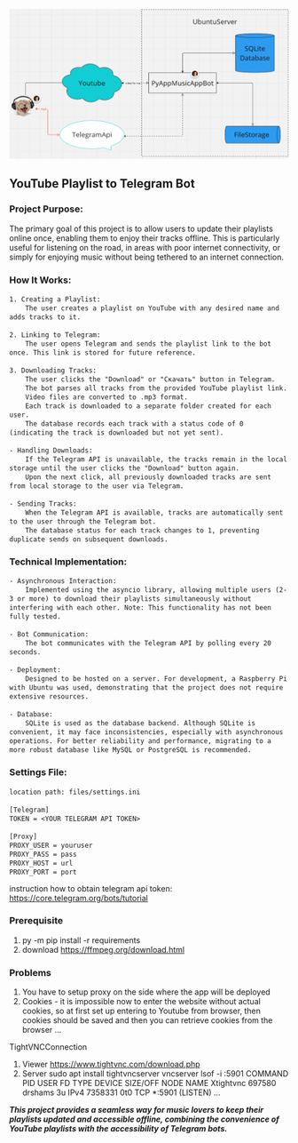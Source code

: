 ![block_diagram](.description/cat.png)
## YouTube Playlist to Telegram Bot
### Project Purpose:

The primary goal of this project is to allow users to update their playlists online once, enabling them to enjoy their tracks offline. This is particularly useful for listening on the road, in areas with poor internet connectivity, or simply for enjoying music without being tethered to an internet connection.
### How It Works:

    1. Creating a Playlist:
        The user creates a playlist on YouTube with any desired name and adds tracks to it.

    2. Linking to Telegram:
        The user opens Telegram and sends the playlist link to the bot once. This link is stored for future reference.

    3. Downloading Tracks:
        The user clicks the "Download" or "Скачать" button in Telegram.
        The bot parses all tracks from the provided YouTube playlist link.
        Video files are converted to .mp3 format.
        Each track is downloaded to a separate folder created for each user.
        The database records each track with a status code of 0 (indicating the track is downloaded but not yet sent).

    - Handling Downloads:
        If the Telegram API is unavailable, the tracks remain in the local storage until the user clicks the "Download" button again.
        Upon the next click, all previously downloaded tracks are sent from local storage to the user via Telegram.

    - Sending Tracks:
        When the Telegram API is available, tracks are automatically sent to the user through the Telegram bot.
        The database status for each track changes to 1, preventing duplicate sends on subsequent downloads.

### Technical Implementation:

    - Asynchronous Interaction:
        Implemented using the asyncio library, allowing multiple users (2-3 or more) to download their playlists simultaneously without interfering with each other. Note: This functionality has not been fully tested.

    - Bot Communication:
        The bot communicates with the Telegram API by polling every 20 seconds.

    - Deployment:
        Designed to be hosted on a server. For development, a Raspberry Pi with Ubuntu was used, demonstrating that the project does not require extensive resources.

    - Database:
        SQLite is used as the database backend. Although SQLite is convenient, it may face inconsistencies, especially with asynchronous operations. For better reliability and performance, migrating to a more robust database like MySQL or PostgreSQL is recommended.

### Settings File:
    location path: files/settings.ini
    
    [Telegram]
    TOKEN = <YOUR TELEGRAM API TOKEN>

    [Proxy]
    PROXY_USER = youruser
    PROXY_PASS = pass
    PROXY_HOST = url
    PROXY_PORT = port

instruction how to obtain telegram api token:
https://core.telegram.org/bots/tutorial    

### Prerequisite
1) py -m pip install -r requirements
2) download https://ffmpeg.org/download.html

### Problems
1) You have to setup proxy on the side where the app will be deployed
2) Cookies - it is impossible now to enter the website without actual cookies, so at first set up entering to Youtube from browser, then cookies should be saved
and then you can retrieve cookies from the browser
...

TightVNCConnection 
1) Viewer https://www.tightvnc.com/download.php
2) Server
sudo apt install tightvncserver
vncserver
lsof -i :5901
COMMAND      PID    USER   FD   TYPE  DEVICE SIZE/OFF NODE NAME
Xtightvnc 697580 drshams    3u  IPv4 7358331      0t0  TCP *:5901 (LISTEN)
...

***This project provides a seamless way for music lovers to keep their playlists updated and accessible offline, combining the convenience of YouTube playlists with the accessibility of Telegram bots.***
